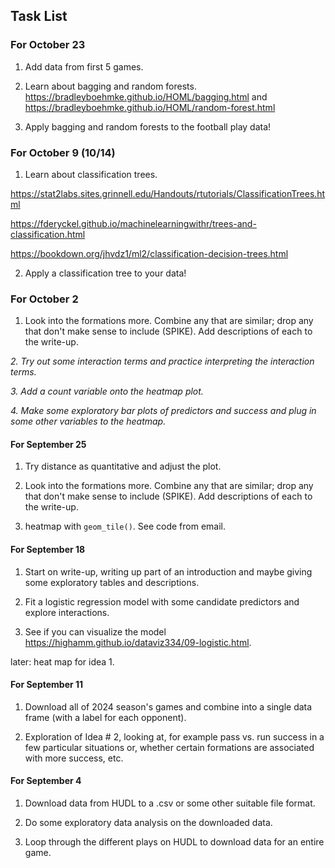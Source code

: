 ## Task List

### For October 23

1. Add data from first 5 games.

2. Learn about bagging and random forests. <https://bradleyboehmke.github.io/HOML/bagging.html> and <https://bradleyboehmke.github.io/HOML/random-forest.html>

3. Apply bagging and random forests to the football play data!

### For October 9 (10/14)

1. Learn about classification trees.

<https://stat2labs.sites.grinnell.edu/Handouts/rtutorials/ClassificationTrees.html>

<https://fderyckel.github.io/machinelearningwithr/trees-and-classification.html>

<https://bookdown.org/jhvdz1/ml2/classification-decision-trees.html>

2. Apply a classification tree to your data!

### For October 2 

1. Look into the formations more. Combine any that are similar; drop any that don't make sense to include (SPIKE). Add descriptions of each to the write-up.

_2. Try out some interaction terms and practice interpreting the interaction terms._

_3. Add a count variable onto the heatmap plot._

_4. Make some exploratory bar plots of predictors and success and plug in some other variables to the heatmap._


#### For September 25

1. Try distance as quantitative and adjust the plot.

2. Look into the formations more. Combine any that are similar; drop any that don't make sense to include (SPIKE). Add descriptions of each to the write-up.

3. heatmap with `geom_tile()`. See code from email.

#### For September 18

1. Start on write-up, writing up part of an introduction and maybe giving some exploratory tables and descriptions.

2. Fit a logistic regression model with some candidate predictors and explore interactions. 

3. See if you can visualize the model <https://highamm.github.io/dataviz334/09-logistic.html>.

later: heat map for idea 1.

#### For September 11

1. Download all of 2024 season's games and combine into a single data frame (with a label for each opponent).

2. Exploration of Idea # 2, looking at, for example pass vs. run success in a few particular situations or, whether certain formations are associated with more success, etc.

#### For September 4

1. Download data from HUDL to a .csv or some other suitable file format.

2. Do some exploratory data analysis on the downloaded data.

3. Loop through the different plays on HUDL to download data for an entire game.
